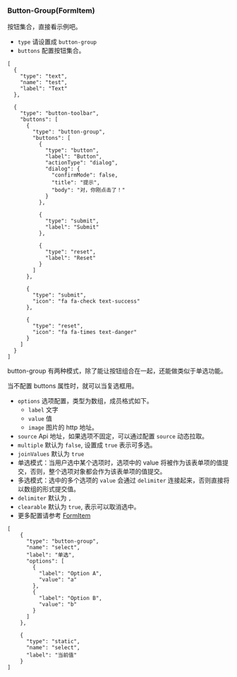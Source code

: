 ### Button-Group(FormItem)

按钮集合，直接看示例吧。

-   `type` 请设置成 `button-group`
-   `buttons` 配置按钮集合。

```schema:height="200" scope="form"
[
  {
    "type": "text",
    "name": "test",
    "label": "Text"
  },

  {
    "type": "button-toolbar",
    "buttons": [
      {
        "type": "button-group",
        "buttons": [
          {
            "type": "button",
            "label": "Button",
            "actionType": "dialog",
            "dialog": {
              "confirmMode": false,
              "title": "提示",
              "body": "对，你刚点击了！"
            }
          },

          {
            "type": "submit",
            "label": "Submit"
          },

          {
            "type": "reset",
            "label": "Reset"
          }
        ]
      },

      {
        "type": "submit",
        "icon": "fa fa-check text-success"
      },

      {
        "type": "reset",
        "icon": "fa fa-times text-danger"
      }
    ]
  }
]
```

button-group 有两种模式，除了能让按钮组合在一起，还能做类似于单选功能。

当不配置 buttons 属性时，就可以当复选框用。

-   `options` 选项配置，类型为数组，成员格式如下。
    -   `label` 文字
    -   `value` 值
    -   `image` 图片的 http 地址。
-   `source` Api 地址，如果选项不固定，可以通过配置 `source` 动态拉取。
-   `multiple` 默认为 `false`, 设置成 `true` 表示可多选。
-   `joinValues` 默认为 `true`
-   单选模式：当用户选中某个选项时，选项中的 value 将被作为该表单项的值提交，否则，整个选项对象都会作为该表单项的值提交。
-   多选模式：选中的多个选项的 `value` 会通过 `delimiter` 连接起来，否则直接将以数组的形式提交值。
-   `delimiter` 默认为 `,`
-   `clearable` 默认为 `true`, 表示可以取消选中。
-   更多配置请参考 [FormItem](./FormItem.md)

```schema:height="250" scope="form"
[
    {
      "type": "button-group",
      "name": "select",
      "label": "单选",
      "options": [
        {
          "label": "Option A",
          "value": "a"
        },
        {
          "label": "Option B",
          "value": "b"
        }
      ]
    },

    {
      "type": "static",
      "name": "select",
      "label": "当前值"
    }
]
```
